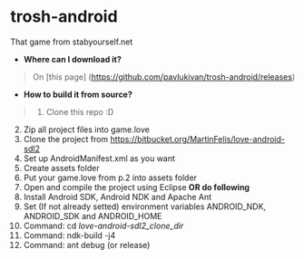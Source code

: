 # trosh-android
That game from stabyourself.net

* **Where can I download it?**
> On [this page] (https://github.com/pavlukivan/trosh-android/releases)

* **How to build it from source?**

>1. Clone this repo :D
2. Zip all project files into game.love
3. Clone the project from https://bitbucket.org/MartinFelis/love-android-sdl2
4. Set up AndroidManifest.xml as you want
5. Create assets folder
6. Put your game.love from p.2 into assets folder
7. Open and compile the project using Eclipse **OR do following**
8. Install Android SDK, Android NDK and Apache Ant
9. Set (If not already setted) environment variables ANDROID_NDK, ANDROID_SDK and ANDROID_HOME
10. Command: cd *love-android-sdl2_clone_dir*
11. Command: ndk-build -j4
12. Command: ant debug (or release)
